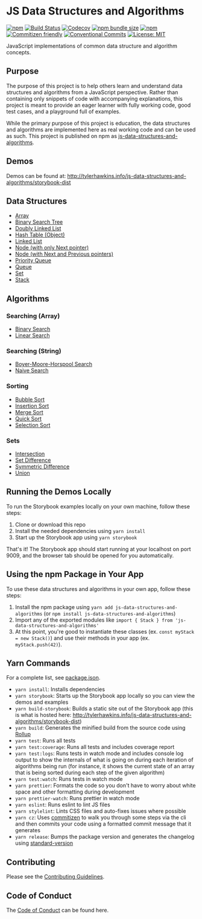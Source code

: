 # JS Data Structures and Algorithms

[![npm](https://img.shields.io/npm/v/js-data-structures-and-algorithms)](https://www.npmjs.com/package/js-data-structures-and-algorithms)
[![Build Status](https://travis-ci.com/thawkin3/js-data-structures-and-algorithms.svg?branch=master)](https://travis-ci.com/thawkin3/js-data-structures-and-algorithms)
[![Codecov](https://img.shields.io/codecov/c/github/thawkin3/js-data-structures-and-algorithms)](https://codecov.io/gh/thawkin3/js-data-structures-and-algorithms)
[![npm bundle size](https://img.shields.io/bundlephobia/minzip/js-data-structures-and-algorithms)](https://bundlephobia.com/result?p=js-data-structures-and-algorithms)
[![npm](https://img.shields.io/npm/dt/js-data-structures-and-algorithms)](https://www.npmjs.com/package/js-data-structures-and-algorithms)
[![Commitizen friendly](https://img.shields.io/badge/commitizen-friendly-brightgreen.svg)](http://commitizen.github.io/cz-cli/)
[![Conventional Commits](https://img.shields.io/badge/Conventional%20Commits-1.0.0-yellow.svg)](https://conventionalcommits.org)
[![License: MIT](https://img.shields.io/badge/License-MIT-yellow.svg)](https://opensource.org/licenses/MIT)

JavaScript implementations of common data structure and algorithm concepts.

## Purpose

The purpose of this project is to help others learn and understand data
structures and algorithms from a JavaScript perspective. Rather than
containing only snippets of code with accompanying explanations, this
project is meant to provide an eager learner with fully working code,
good test cases, and a playground full of examples.

While the primary purpose of this project is education, the data structures
and algorithms are implemented here as real working code and can be used as
such. This project is published on npm as [js-data-structures-and-algorithms](https://www.npmjs.com/package/js-data-structures-and-algorithms).

## Demos

Demos can be found at: http://tylerhawkins.info/js-data-structures-and-algorithms/storybook-dist

## Data Structures

- [Array](src/data-structures/array/src/array.js)
- [Binary Search Tree](src/data-structures/binary-search-tree/src/binary-search-tree.js)
- [Doubly Linked List](src/data-structures/doubly-linked-list/src/doubly-linked-list.js)
- [Hash Table (Object)](src/data-structures/hash-table/src/hash-table.js)
- [Linked List](src/data-structures/linked-list/src/linked-list.js)
- [Node (with only Next pointer)](src/data-structures/linked-list/src/node.js)
- [Node (with Next and Previous pointers)](src/data-structures/doubly-linked-list/src/node.js)
- [Priority Queue](src/data-structures/priority-queue/src/priority-queue.js)
- [Queue](src/data-structures/queue/src/queue.js)
- [Set](src/data-structures/set/src/set.js)
- [Stack](src/data-structures/stack/src/stack.js)

## Algorithms

### Searching (Array)

- [Binary Search](src/algorithms/search/array/binary-search/src/binary-search.js)
- [Linear Search](src/algorithms/search/array/linear-search/src/linear-search.js)

### Searching (String)

- [Boyer-Moore-Horspool Search](src/algorithms/search/string/boyer-moore-horspool-search/src/boyer-moore-horspool-search.js)
- [Naive Search](src/algorithms/search/string/naive-search/src/naive-search.js)

### Sorting

- [Bubble Sort](src/algorithms/sort/bubble-sort/src/bubble-sort.js)
- [Insertion Sort](src/algorithms/sort/insertion-sort/src/insertion-sort.js)
- [Merge Sort](src/algorithms/sort/merge-sort/src/merge-sort.js)
- [Quick Sort](src/algorithms/sort/quick-sort/src/quick-sort.js)
- [Selection Sort](src/algorithms/sort/selection-sort/src/selection-sort.js)

### Sets

- [Intersection](src/algorithms/set/intersection/src/intersection.js)
- [Set Difference](src/algorithms/set/set-difference/src/set-difference.js)
- [Symmetric Difference](src/algorithms/set/symmetric-difference/src/symmetric-difference.js)
- [Union](src/algorithms/set/union/src/union.js)

## Running the Demos Locally

To run the Storybook examples locally on your own machine, follow these steps:

1. Clone or download this repo
2. Install the needed dependencies using `yarn install`
3. Start up the Storybook app using `yarn storybook`

That's it! The Storybook app should start running at your localhost on port 9009,
and the browser tab should be opened for you automatically.

## Using the npm Package in Your App

To use these data structures and algorithms in your own app, follow these steps:

1. Install the npm package using `yarn add js-data-structures-and-algorithms`
   (or `npm install js-data-structures-and-algorithms`)
2. Import any of the exported modules like `import { Stack } from 'js-data-structures-and-algorithms'`
3. At this point, you're good to instantiate these classes
   (ex. `const myStack = new Stack()`) and use their methods in your app (ex. `myStack.push(42)`).

## Yarn Commands

For a complete list, see [package.json](package.json).

- `yarn install`: Installs dependencies
- `yarn storybook`: Starts up the Storybook app locally so you can view the demos and examples
- `yarn build-storybook`: Builds a static site out of the Storybook app (this is what is hosted here:
  http://tylerhawkins.info/js-data-structures-and-algorithms/storybook-dist)
- `yarn build`: Generates the minified build from the source code using [Rollup](https://rollupjs.org/)
- `yarn test`: Runs all tests
- `yarn test:coverage`: Runs all tests and includes coverage report
- `yarn test:logs`: Runs tests in watch mode and includes console log output to show the internals
  of what is going on during each iteration of algorithms being run (for
  instance, it shows the current state of an array that is being sorted during
  each step of the given algorithm)
- `yarn test:watch`: Runs tests in watch mode
- `yarn prettier`: Formats the code so you don't have to worry about white space and other
  formatting during development
- `yarn prettier-watch`: Runs prettier in watch mode
- `yarn eslint`: Runs eslint to lint JS files
- `yarn stylelint`: Lints CSS files and auto-fixes issues where possible
- `yarn cz`: Uses [commitizen](https://github.com/commitizen/cz-cli)
  to walk you through some steps via the cli and then
  commits your code using a formatted commit message that
  it generates
- `yarn release`: Bumps the package version and generates the changelog using
  [standard-version](https://github.com/conventional-changelog/standard-version)

## Contributing

Please see the [Contributing Guidelines](CONTRIBUTING.md).

## Code of Conduct

The [Code of Conduct](CODE_OF_CONDUCT.md) can be found here.
